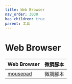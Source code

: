 ```yaml
---
title: Web Browser
nav_order: 3030
has_children: true
parent: 工具
---
```



# Web Browser

| Web Browser | 微調腳本 |
| --- | --- |
| [mousepad](https://samwhelp.github.io/note-about-debian/read/subject/tool/web-browser/falkon.html) | 微調腳本 |

